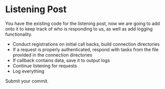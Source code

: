 # Listening Post
You have the existing code for the listening post, now we are going to add onto it to keep track of who is responding to us, as well as add logging functionality.

* Conduct registrations on initial call backs, build connection directories
* If a request is properly authenticated, respond with tasks from the file provided in the connection directories
* If callback contains data, save it to output logs
* Continue listening for requests
* Log everything

Submit your commit.